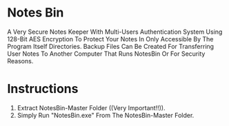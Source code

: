 # Notes Bin
A Very Secure Notes Keeper With Multi-Users Authentication System Using 128-Bit AES Encryption To Protect Your Notes In Only Accessible By The Program Itself Directories. Backup Files Can Be Created For Transferring User Notes To Another Computer That Runs NotesBin Or For Security Reasons.

# Instructions
1) Extract NotesBin-Master Folder ((Very Important!!)). 
2) Simply Run "NotesBin.exe" From The NotesBin-Master Folder.

